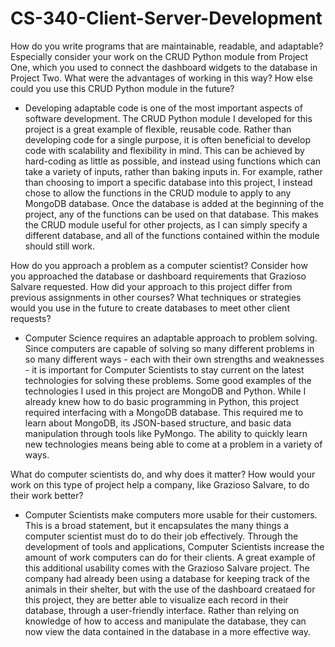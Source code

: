 # CS-340-Client-Server-Development


How do you write programs that are maintainable, readable, and adaptable? Especially consider your work on the CRUD Python module from Project One, which you used to connect the dashboard widgets to the database in Project Two. What were the advantages of working in this way? How else could you use this CRUD Python module in the future?

- Developing adaptable code is one of the most important aspects of software development. The CRUD Python module I developed for this project is a great example of flexible, reusable code. Rather than developing code for a single purpose, it is often beneficial to develop code with scalability and flexibility in mind. This can be achieved by hard-coding as little as possible, and instead using functions which can take a variety of inputs, rather than baking inputs in. For example, rather than choosing to import a specific database into this project, I instead chose to allow the functions in the CRUD module to apply to any MongoDB database. Once the database is added at the beginning of the project, any of the functions can be used on that database. This makes the CRUD module useful for other projects, as I can simply specify a different database, and all of the functions contained within the module should still work.

How do you approach a problem as a computer scientist? Consider how you approached the database or dashboard requirements that Grazioso Salvare requested. How did your approach to this project differ from previous assignments in other courses? What techniques or strategies would you use in the future to create databases to meet other client requests?

- Computer Science requires an adaptable approach to problem solving. Since computers are capable of solving so many different problems in so many different ways - each with their own strengths and weaknesses -  it is important for Computer Scientists to stay current on the latest technologies for solving these problems. Some good examples of the technologies I used in this project are MongoDB and Python. While I already knew how to do basic programming in Python, this project required interfacing with a MongoDB database. This required me to learn about MongoDB, its JSON-based structure, and basic data manipulation through tools like PyMongo. The ability to quickly learn new technologies means being able to come at a problem in a variety of ways. 

What do computer scientists do, and why does it matter? How would your work on this type of project help a company, like Grazioso Salvare, to do their work better?

- Computer Scientists make computers more usable for their customers. This is a broad statement, but it encapsulates the many things a computer scientist must do to do their job effectively. Through the development of tools and applications, Computer Scientists increase the amount of work computers can do for their clients. A great example of this additional usability comes with the Grazioso Salvare project. The company had already been using a database for keeping track of the animals in their shelter, but with the use of the dashboard creataed for this project, they are better able to visualize each record in their database, through a user-friendly interface. Rather than relying on knowledge of how to access and manipulate the database, they can now view the data contained in the database in a more effective way.
